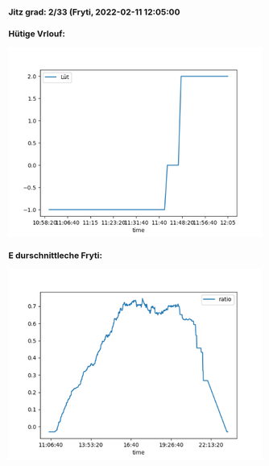 ### Jitz grad: 2/33 (Fryti, 2022-02-11 12:05:00

### Hütige Vrlouf:
![Graph](Today.png)

### E durschnittleche Fryti:
![Graph](Fryti.png)